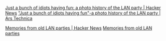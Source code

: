 
[Just a bunch of idiots having fun: a photo history of the LAN party | Hacker News](https://news.ycombinator.com/item?id=33680678)
["Just a bunch of idiots having fun"-a photo history of the LAN party | Ars Technica](https://arstechnica.com/gaming/2022/11/just-a-bunch-of-idiots-having-fun-a-photo-history-of-the-lan-party/)

[Memories from old LAN parties | Hacker News](https://news.ycombinator.com/item?id=37451518)
[Memories from old LAN parties](https://thomask.sdf.org/blog/2023/09/09/memories-from-old-lan-parties.html)
